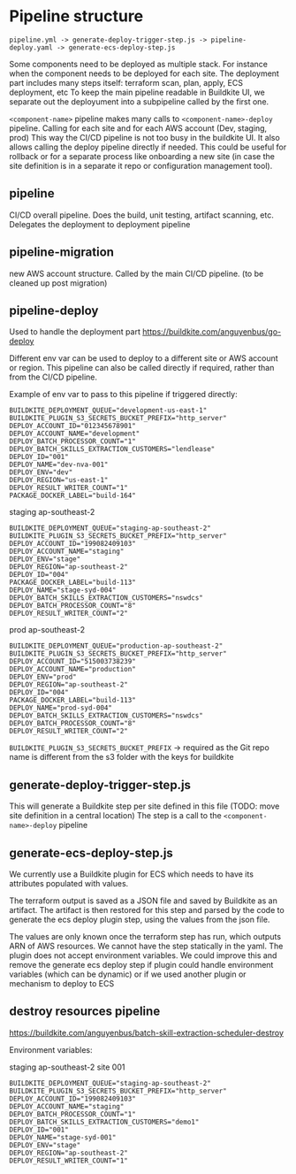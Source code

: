 # Pipeline structure

`pipeline.yml -> generate-deploy-trigger-step.js -> pipeline-deploy.yaml -> generate-ecs-deploy-step.js`

Some components need to be deployed as multiple stack. For instance when the component needs to be deployed for each site.
The deployment part includes many steps itself: terraform scan, plan, apply, ECS deployment, etc
To keep the main pipeline readable in Buildkite UI, we separate out the deployument into a subpipeline called by the first one.

`<component-name>` pipeline makes many calls to `<component-name>-deploy` pipeline. Calling for each site and for each AWS account (Dev, staging, prod)
This way the CI/CD pipeline is not too busy in the buildkite UI.
It also allows calling the deploy pipeline directly if needed. This could be useful for rollback or for a separate process like onboarding a new site (in case the site definition is in a separate it repo or configuration management tool).

## pipeline
CI/CD overall pipeline. Does the build, unit testing, artifact scanning, etc. Delegates the deployment to deployment pipeline

## pipeline-migration
new AWS account structure. Called by the main CI/CD pipeline. (to be cleaned up post migration)
## pipeline-deploy
Used to handle the deployment part https://buildkite.com/anguyenbus/go-deploy

Different env var can be used to deploy to a different site or AWS account or region.
This pipeline can also be called directly if required, rather than from the CI/CD pipeline.

Example of env var to pass to this pipeline if triggered directly:

```
BUILDKITE_DEPLOYMENT_QUEUE="development-us-east-1"
BUILDKITE_PLUGIN_S3_SECRETS_BUCKET_PREFIX="http_server"
DEPLOY_ACCOUNT_ID="012345678901"
DEPLOY_ACCOUNT_NAME="development"
DEPLOY_BATCH_PROCESSOR_COUNT="1"
DEPLOY_BATCH_SKILLS_EXTRACTION_CUSTOMERS="lendlease"
DEPLOY_ID="001"
DEPLOY_NAME="dev-nva-001"
DEPLOY_ENV="dev"
DEPLOY_REGION="us-east-1"
DEPLOY_RESULT_WRITER_COUNT="1"
PACKAGE_DOCKER_LABEL="build-164"
```


staging ap-southeast-2
```
BUILDKITE_DEPLOYMENT_QUEUE="staging-ap-southeast-2"
BUILDKITE_PLUGIN_S3_SECRETS_BUCKET_PREFIX="http_server"
DEPLOY_ACCOUNT_ID="199082409103"
DEPLOY_ACCOUNT_NAME="staging"
DEPLOY_ENV="stage"
DEPLOY_REGION="ap-southeast-2"
DEPLOY_ID="004"
PACKAGE_DOCKER_LABEL="build-113"
DEPLOY_NAME="stage-syd-004"
DEPLOY_BATCH_SKILLS_EXTRACTION_CUSTOMERS="nswdcs"
DEPLOY_BATCH_PROCESSOR_COUNT="8"
DEPLOY_RESULT_WRITER_COUNT="2"
```

prod ap-southeast-2
```
BUILDKITE_DEPLOYMENT_QUEUE="production-ap-southeast-2"
BUILDKITE_PLUGIN_S3_SECRETS_BUCKET_PREFIX="http_server"
DEPLOY_ACCOUNT_ID="515003738239"
DEPLOY_ACCOUNT_NAME="production"
DEPLOY_ENV="prod"
DEPLOY_REGION="ap-southeast-2"
DEPLOY_ID="004"
PACKAGE_DOCKER_LABEL="build-113"
DEPLOY_NAME="prod-syd-004"
DEPLOY_BATCH_SKILLS_EXTRACTION_CUSTOMERS="nswdcs"
DEPLOY_BATCH_PROCESSOR_COUNT="8"
DEPLOY_RESULT_WRITER_COUNT="2"
```


`BUILDKITE_PLUGIN_S3_SECRETS_BUCKET_PREFIX` -> required as the Git repo name is different from the s3 folder with the keys for buildkite

## generate-deploy-trigger-step.js
This will generate a Buildkite step per site defined in this file (TODO: move site definition in a central location)
The step is a call to the `<component-name>-deploy` pipeline

## generate-ecs-deploy-step.js
We currently use a Buildkite plugin for ECS which needs to have its attributes populated with values.

The terraform output is saved as a JSON file and saved by Buildkite as an artifact.
The artifact is then restored for this step and parsed by the code to generate the ecs deploy plugin step, using the values from the json file.

The values are only known once the terraform step has run, which outputs ARN of AWS resources.
We cannot have the step statically in the yaml.
The plugin does not accept environment variables.
We could improve this and remove the generate ecs deploy step if plugin could handle environment variables (which can be dynamic) or if we used another plugin or mechanism to deploy to ECS

## destroy resources pipeline
https://buildkite.com/anguyenbus/batch-skill-extraction-scheduler-destroy

Environment variables:

staging ap-southeast-2 site 001
```
BUILDKITE_DEPLOYMENT_QUEUE="staging-ap-southeast-2"
BUILDKITE_PLUGIN_S3_SECRETS_BUCKET_PREFIX="http_server"
DEPLOY_ACCOUNT_ID="199082409103"
DEPLOY_ACCOUNT_NAME="staging"
DEPLOY_BATCH_PROCESSOR_COUNT="1"
DEPLOY_BATCH_SKILLS_EXTRACTION_CUSTOMERS="demo1"
DEPLOY_ID="001"
DEPLOY_NAME="stage-syd-001"
DEPLOY_ENV="stage"
DEPLOY_REGION="ap-southeast-2"
DEPLOY_RESULT_WRITER_COUNT="1"
```
